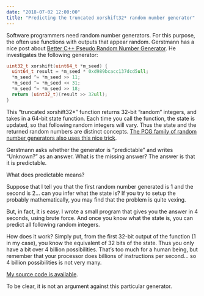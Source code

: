 ```yaml
---
date: "2018-07-02 12:00:00"
title: "Predicting the truncated xorshift32* random number generator"
---
```




Software programmers need random number generators. For this purpose, the often use functions with outputs that appear random. Gerstmann has a nice post about [Better C++ Pseudo Random Number Generator](https://arvid.io/2018/07/02/better-cxx-prng/). He investigates the following generator:
```C
uint32_t xorshift(uint64_t *m_seed) {
  uint64_t result = *m_seed * 0xd989bcacc137dcd5ull;
  *m_seed ^= *m_seed >> 11;
  *m_seed ^= *m_seed << 31;
  *m_seed ^= *m_seed >> 18;
  return (uint32_t)(result >> 32ull);
}
```


This &ldquo;truncated xorshift32*&rdquo; function returns 32-bit &ldquo;random&rdquo; integers, and takes in a 64-bit state function. Each time you call the function, the state is updated, so that following random integers will vary. Thus the state and the returned random numbers are distinct concepts. [The PCG family of random number generators also uses this nice trick](http://www.pcg-random.org).

Gerstmann asks whether the generator is &ldquo;predictable&rdquo; and writes &ldquo;Unknown?&rdquo; as an answer. What is the missing answer? The answer is that it is predictable.

What does predictable means?

Suppose that I tell you that the first random number generated is 1 and the second is 2&hellip; can you infer what the state is? If you try to setup the probably mathematically, you may find that the problem is quite vexing.

But, in fact, it is easy. I wrote a small program that gives you the answer in 4 seconds, using brute force. And once you know what the state is, you can predict all following random integers.

How does it work? Simply put, from the first 32-bit output of the function (1 in my case), you know the equivalent of 32 bits of the state. Thus you only have a bit over 4 billion possibilities. That&rsquo;s too much for a human being, but remember that your processor does billions of instructions per second&hellip; so 4 billion possibilities is not very many.

[My source code is available](https://github.com/lemire/Code-used-on-Daniel-Lemire-s-blog/blob/master/2018/07/02/cracktrunc.c).

To be clear, it is not an argument against this particular generator.

